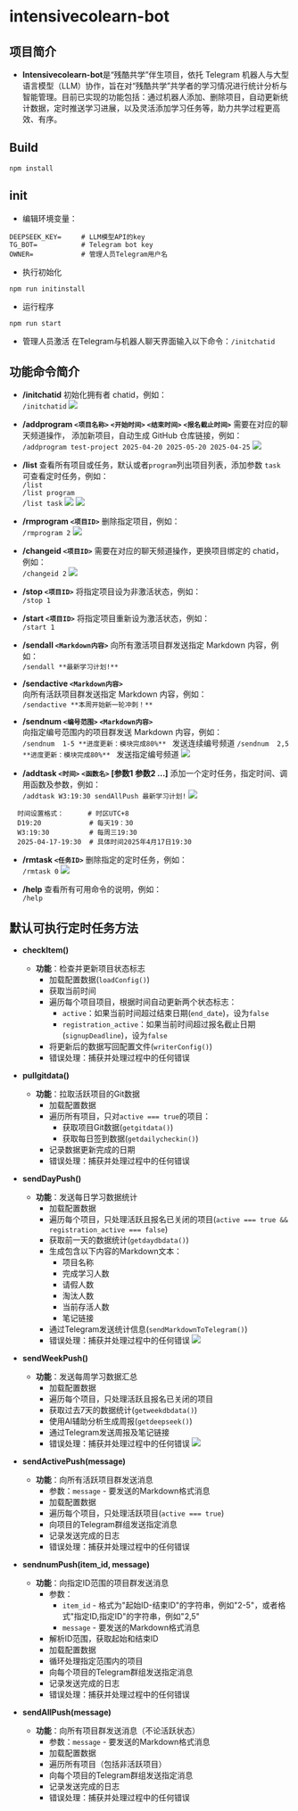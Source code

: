 # intensivecolearn-bot

## 项目简介
* **Intensivecolearn-bot**是“残酷共学”伴生项目，依托 Telegram 机器人与大型语言模型（LLM）协作，旨在对“残酷共学”共学者的学习情况进行统计分析与智能管理。目前已实现的功能包括：通过机器人添加、删除项目，自动更新统计数据，定时推送学习进展，以及灵活添加学习任务等，助力共学过程更高效、有序。

## Build
```
npm install
```

## init
* 编辑环境变量：
```
DEEPSEEK_KEY=     # LLM模型API的key              
TG_BOT=           # Telegram bot key   
OWNER=            # 管理人员Telegram用户名

```
* 执行初始化
```
npm run initinstall
```
* 运行程序
```
npm run start
```
* 管理人员激活
在Telegram与机器人聊天界面输入以下命令：`/initchatid`

## 功能命令简介
* **/initchatid**
  初始化拥有者 chatid，例如：  
  `/initchatid`
![](./png/initchatid.png)


* **/addprogram `<项目名称>` `<开始时间>` `<结束时间>` `<报名截止时间>`**
 需要在对应的聊天频道操作， 添加新项目，自动生成 GitHub 仓库链接，例如：  
  `/addprogram test-project 2025-04-20 2025-05-20 2025-04-25`
  ![](./png/add.PNG)

* **/list**
  查看所有项目或任务，默认或者`program`列出项目列表，添加参数 `task` 可查看定时任务，例如：  
  `/list`  
  `/list program`  
  `/list task`
   ![](./png/list.PNG) 
   ![](./png/list1.PNG) 

* **/rmprogram `<项目ID>`**
  删除指定项目，例如：  
  `/rmprogram 2`
  ![](./png/rm.PNG) 

* **/changeid `<项目ID>`**
  需要在对应的聊天频道操作，更换项目绑定的 chatid，例如：  
  `/changeid 2`
  ![](./png/changeid.PNG) 

* **/stop `<项目ID>`**
  将指定项目设为非激活状态，例如：  
  `/stop 1`

* **/start `<项目ID>`**
  将指定项目重新设为激活状态，例如：  
  `/start 1`

* **/sendall `<Markdown内容>`**
  向所有激活项目群发送指定 Markdown 内容，例如：  
  `/sendall **最新学习计划!**`

* **/sendactive `<Markdown内容>`**  
  向所有活跃项目群发送指定 Markdown 内容，例如：  
  `/sendactive **本周开始新一轮冲刺！**`

* **/sendnum `<编号范围>` `<Markdown内容>`**  
  向指定编号范围内的项目群发送 Markdown 内容，例如：  
  `/sendnum  1-5 **进度更新：模块完成80%** `  发送连续编号频道
  `/sendnum  2,5  **进度更新：模块完成80%** ` 发送指定编号频道
![](./png/sendmessage.PNG)
* **/addtask `<时间>` `<函数名>` [参数1 参数2 ...]**
  添加一个定时任务，指定时间、调用函数及参数，例如：  
  `/addtask W3:19:30 sendAllPush 最新学习计划!`
![](./png/adds.PNG)
```
  时间设置格式：      # 时区UTC+8
  D19:20            # 每天19：30
  W3:19:30          # 每周三19:30
  2025-04-17-19:30  # 具体时间2025年4月17日19:30
```

* **/rmtask `<任务ID>`**
  删除指定的定时任务，例如：  
  `/rmtask 0`
  ![](./png/rms.PNG)

* **/help**
  查看所有可用命令的说明，例如：  
  `/help`


## 默认可执行定时任务方法
* **checkItem()**
  * **功能**：检查并更新项目状态标志
    * 加载配置数据(`loadConfig()`)
    * 获取当前时间
    * 遍历每个项目项目，根据时间自动更新两个状态标志：
      * `active`：如果当前时间超过结束日期(`end_date`)，设为`false`
      * `registration_active`：如果当前时间超过报名截止日期(`signupDeadline`)，设为`false`
    * 将更新后的数据写回配置文件(`writerConfig()`)
    * 错误处理：捕获并处理过程中的任何错误

* **pullgitdata()**
  * **功能**：拉取活跃项目的Git数据
    * 加载配置数据
    * 遍历所有项目，只对`active === true`的项目：
      * 获取项目Git数据(`getgitdata()`)
      * 获取每日签到数据(`getdailycheckin()`)
    * 记录数据更新完成的日期
    * 错误处理：捕获并处理过程中的任何错误

* **sendDayPush()**
  * **功能**：发送每日学习数据统计
    * 加载配置数据
    * 遍历每个项目，只处理活跃且报名已关闭的项目(`active === true && registration_active === false`)
    * 获取前一天的数据统计(`getdaydbdata()`)
    * 生成包含以下内容的Markdown文本：
      * 项目名称
      * 完成学习人数
      * 请假人数
      * 淘汰人数
      * 当前存活人数
      * 笔记链接
    * 通过Telegram发送统计信息(`sendMarkdownToTelegram()`)
    * 错误处理：捕获并处理过程中的任何错误
 ![](./png/senddaypush.PNG)
* **sendWeekPush()**
  * **功能**：发送每周学习数据汇总
    * 加载配置数据
    * 遍历每个项目，只处理活跃且报名已关闭的项目
    * 获取过去7天的数据统计(`getweekdbdata()`)
    * 使用AI辅助分析生成周报(`getdeepseek()`)
    * 通过Telegram发送周报及笔记链接
    * 错误处理：捕获并处理过程中的任何错误
 ![](./png/sendweekpush.PNG)
* **sendActivePush(message)**
  * **功能**：向所有活跃项目群发送消息
    * 参数：`message` - 要发送的Markdown格式消息
    * 加载配置数据
    * 遍历每个项目，只处理活跃项目(`active === true`)
    * 向项目的Telegram群组发送指定消息
    * 记录发送完成的日志
    * 错误处理：捕获并处理过程中的任何错误

* **sendnumPush(item_id, message)**
  * **功能**：向指定ID范围的项目群发送消息
    * 参数：
      * `item_id` - 格式为"起始ID-结束ID"的字符串，例如"2-5"，或者格式"指定ID,指定ID"的字符串，例如"2,5"
      * `message` - 要发送的Markdown格式消息
    * 解析ID范围，获取起始和结束ID
    * 加载配置数据
    * 循环处理指定范围内的项目
    * 向每个项目的Telegram群组发送指定消息
    * 记录发送完成的日志
    * 错误处理：捕获并处理过程中的任何错误

* **sendAllPush(message)**
  * **功能**：向所有项目群发送消息（不论活跃状态）
    * 参数：`message` - 要发送的Markdown格式消息
    * 加载配置数据
    * 遍历所有项目（包括非活跃项目）
    * 向每个项目的Telegram群组发送指定消息
    * 记录发送完成的日志
    * 错误处理：捕获并处理过程中的任何错误



